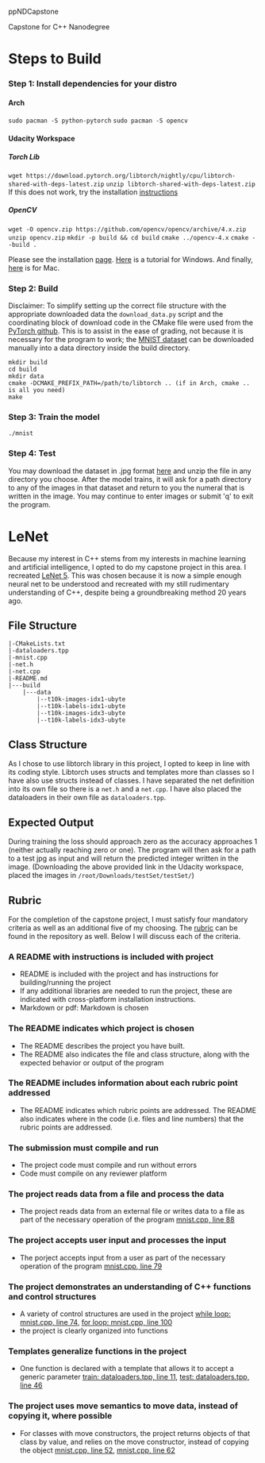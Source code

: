 ppNDCapstone

Capstone for C++ Nanodegree

# Steps to Build

### Step 1: Install dependencies for your distro
#### Arch
`sudo pacman -S python-pytorch`
 `sudo pacman -S opencv`
#### Udacity Workspace
##### Torch Lib
`wget https://download.pytorch.org/libtorch/nightly/cpu/libtorch-shared-with-deps-latest.zip`
`unzip libtorch-shared-with-deps-latest.zip`
If this does not work, try the installation [instructions](https://pytorch.org/cppdocs/installing.html)
##### OpenCV
`wget -O opencv.zip https://github.com/opencv/opencv/archive/4.x.zip`
`unzip opencv.zip`
`mkdir -p build && cd build`
`cmake ../opencv-4.x`
`cmake --build .`

Please see the installation [page](https://docs.opencv.org/4.x/d7/d9f/tutorial_linux_install.html).
[Here](https://www.tutorialspoint.com/how-to-install-opencv-for-cplusplus-in-windows) is a tutorial for Windows.
And finally, [here](https://www.geeksforgeeks.org/how-to-install-opencv-for-c-on-macos/) is for Mac.

### Step 2: Build
Disclaimer: To simplify setting up the correct file structure with the appropriate downloaded data the `download_data.py` script and the coordinating block of download code in the CMake file were used from the [PyTorch github](https://github.com/pytorch/examples/tree/main/cpp/mnist).  This is to assist in the ease of grading, not because it is necessary for the program to work; the [MNIST dataset](http://yann.lecun.com/exdb/mnist/) can be downloaded manually into a data directory inside the build directory.
```
mkdir build
cd build
mkdir data
cmake -DCMAKE_PREFIX_PATH=/path/to/libtorch .. (if in Arch, cmake .. is all you need)
make
```

### Step 3: Train the model
`./mnist`

### Step 4: Test
You may download the dataset in .jpg format [here](https://www.kaggle.com/datasets/scolianni/mnistasjpg) and unzip the file in any directory you choose.
After the model trains, it will ask for a path directory to any of the images in that dataset and return to you the numeral that is written in the image.  You may continue to enter images or submit 'q' to exit the program.

# LeNet

Because my interest in C++ stems from my interests in machine learning and artificial intelligence, I opted to do my capstone project in this area. I recreated  [LeNet 5](http://yann.lecun.com/exdb/publis/pdf/lecun-01a.pdf). This was chosen because it is now a simple enough neural net to be understood and recreated with my still rudimentary understanding of C++, despite being a groundbreaking method 20 years ago.

## [](https://github.com/sfmajors373/CppNDCapstone/blob/main/README.md#file-structure)File Structure
```
|-CMakeLists.txt 
|-dataloaders.tpp 
|-mnist.cpp 
|-net.h 
|-net.cpp 
|-README.md 
|---build 
	|---data 
		|--t10k-images-idx1-ubyte 
		|--t10k-labels-idx1-ubyte 
		|--t10k-images-idx3-ubyte 
		|--t10k-labels-idx3-ubyte
```

## [](https://github.com/sfmajors373/CppNDCapstone/blob/main/README.md#class-structure)Class Structure

As I chose to use libtorch library in this project, I opted to keep in line with its coding style. Libtorch uses structs and templates more than classes so I have also use structs instead of classes. I have separated the net definition into its own file so there is a  `net.h`  and a  `net.cpp`. I have also placed the dataloaders in their own file as  `dataloaders.tpp`.

## [](https://github.com/sfmajors373/CppNDCapstone/blob/main/README.md#expected-output)Expected Output
During training the loss should approach zero as the accuracy approaches 1 (neither actually reaching zero or one).  The program will then ask for a path to a test jpg as input and will return the predicted integer written in the image. (Downloading the above provided link in the Udacity workspace, placed the images in `/root/Downloads/testSet/testSet/`)



## [](https://github.com/sfmajors373/CppNDCapstone/blob/main/README.md#rubric)Rubric

For the completion of the capstone project, I must satisfy four mandatory criteria as well as an additional five of my choosing. The  [rubric](https://github.com/sfmajors373/CppNDCapstone/blob/main/UdacityCapstoneRubric.pdf)  can be found in the repository as well. Below I will discuss each of the criteria.

### [](https://github.com/sfmajors373/CppNDCapstone/blob/main/README.md#a-readme-with-instructions-is-included-with-project)A README with instructions is included with project

-   README is included with the project and has instructions for building/running the project
-   If any additional libraries are needed to run the project, these are indicated with cross-platform installation instructions.
-   Markdown or pdf: Markdown is chosen

### [](https://github.com/sfmajors373/CppNDCapstone/blob/main/README.md#the-readme-indicates-which-project-is-chosen)The README indicates which project is chosen

-   The README describes the project you have built.
-   The README also indicates the file and class structure, along with the expected behavior or output of the program

### [](https://github.com/sfmajors373/CppNDCapstone/blob/main/README.md#the-readme-includes-information-about-each-rubric-point-addressed)The README includes information about each rubric point addressed

-   The README indicates which rubric points are addressed. The README also indicates where in the code (i.e. files and line numbers) that the rubric points are addressed.

### [](https://github.com/sfmajors373/CppNDCapstone/blob/main/README.md#the-submission-must-compile-and-run)The submission must compile and run

-   The project code must compile and run without errors
-   Code must compile on any reviewer platform

### [](https://github.com/sfmajors373/CppNDCapstone/blob/main/README.md#the-project-reads-data-from-a-file-and-process-the-data)The project reads data from a file and process the data

-   The project reads data from an external file or writes data to a file as part of the necessary operation of the program  [mnist.cpp, line 88](https://github.com/sfmajors373/CppNDCapstone/blob/ac77cd613b7c9999ab1e048604d5997769be2e76/mnist.cpp#L88)

### [](https://github.com/sfmajors373/CppNDCapstone/blob/main/README.md#the-project-accepts-user-input-and-processes-the-input)The project accepts user input and processes the input

-   The porject accepts input from a user as part of the necessary operation of the program  [mnist.cpp, line 79](https://github.com/sfmajors373/CppNDCapstone/blob/ac77cd613b7c9999ab1e048604d5997769be2e76/mnist.cpp#L79)

### [](https://github.com/sfmajors373/CppNDCapstone/blob/main/README.md#the-project-demonstrates-an-understanding-of-c-functions-and-control-structures)The project demonstrates an understanding of C++ functions and control structures

-   A variety of control structures are used in the project  [while loop: mnist.cpp, line 74](https://github.com/sfmajors373/CppNDCapstone/blob/ac77cd613b7c9999ab1e048604d5997769be2e76/mnist.cpp#L74),  [for loop: mnist.cpp, line 100](https://github.com/sfmajors373/CppNDCapstone/blob/ac77cd613b7c9999ab1e048604d5997769be2e76/mnist.cpp#L100)
-   the project is clearly organized into functions

### [](https://github.com/sfmajors373/CppNDCapstone/blob/main/README.md#templates-generalize-functions-in-the-project)Templates generalize functions in the project

-   One function is declared with a template that allows it to accept a generic parameter  [train: dataloaders.tpp, line 11](https://github.com/sfmajors373/CppNDCapstone/blob/ac77cd613b7c9999ab1e048604d5997769be2e76/dataloaders.tpp#L11),  [test: dataloaders.tpp, line 46](https://github.com/sfmajors373/CppNDCapstone/blob/ac77cd613b7c9999ab1e048604d5997769be2e76/dataloaders.tpp#L46)

### [](https://github.com/sfmajors373/CppNDCapstone/blob/main/README.md#the-project-uses-move-semantics-to-move-data-instead-of-copying-it-where-possible)The project uses move semantics to move data, instead of copying it, where possible

-   For classes with move constructors, the project returns objects of that class by value, and relies on the move constructor, instead of copying the object  [mnist.cpp, line 52](https://github.com/sfmajors373/CppNDCapstone/blob/ac77cd613b7c9999ab1e048604d5997769be2e76/mnist.cpp#L52),  [mnist.cpp, line 62](https://github.com/sfmajors373/CppNDCapstone/blob/ac77cd613b7c9999ab1e048604d5997769be2e76/mnist.cpp#L62)
